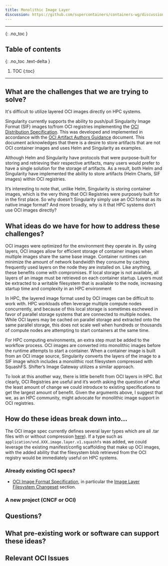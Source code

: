 ```yaml
---
title: Monolithic Image Layer
discussion: https://github.com/supercontainers/containers-wg/discussions/12
---
```


---

{: .no_toc }

## Table of contents
{: .no_toc .text-delta }

1. TOC
{:toc}

---

## What are the challenges that we are trying to solve?

It's difficult to utilize layered OCI images directly on HPC systems.

Singularity currently supports the ability to push/pull Singularity Image Format (SIF) images to/from OCI registries implementing the [OCI Distribution Specification](https://github.com/opencontainers/distribution-spec/blob/main/spec.md). This was developed and implemented in accordance with the [OCI Artifact Authors Guidance](https://github.com/opencontainers/artifacts/blob/master/artifact-authors.md) document. This document acknowledges that there is a desire to store artifacts that are not OCI container images and uses Helm and Singularity as examples.

Although Helm and Singularity have protocols that were purpose-built for storing and retrieving their respective artifacts, many users would prefer to have a single solution for the storage of artifacts. As a result, both Helm and Singularity have implemented the ability to store artifacts (Helm Charts, SIF images) within OCI registries.

It’s interesting to note that, unlike Helm, Singularity is storing container images, which is the very thing that OCI Registries were purposely built for in the first place. So why doesn’t Singularity simply use an OCI format as its native image format? And more broadly, why is it that HPC systems don’t use OCI images directly?

## What ideas do we have for how to address these challenges?

OCI images were optimized for the environment they operate in. By using layers, OCI images allow for efficient storage of container images when multiple images share the same base image. Container runtimes can minimize the amount of network bandwidth they consume by caching frequently used layers on the node they are installed on. Like anything, these benefits come with compromises. If local storage is not available, all layers of an image must be retrieved on each container startup. Layers must be extracted to a writable filesystem that is available to the node, increasing startup time and complexity in an HPC environment

In HPC, the layered image format used by OCI images can be difficult to work with. HPC workloads often leverage multiple compute nodes concurrently, and because of this local storage is sometimes eschewed in favor of parallel storage systems that are connected to multiple nodes. While OCI layers may be cached on parallel storage and extracted onto the same parallel storage, this does not scale well when hundreds or thousands of compute nodes are attempting to start containers at the same time.

For HPC computing environments, an extra step must be added to the workflow process. OCI images are converted into monolithic images before the runtime attempts to start a container. When a container image is built from an OCI image source, Singularity converts the layers of the image to a SIF image which includes a monolithic root filesystem compressed with SquashFS. Shifter’s Image Gateway utilizes a similar approach.

To look at this another way, there is little benefit from OCI layers in HPC. But clearly, OCI Registries are useful and it’s worth asking the question of what the least amount of change we could introduce to existing specifications to get the largest amount of benefit. Given the arguments above, I suggest that we, as an HPC community, might advocate for monolithic image support in OCI registries.

## How do these ideas break down into...

The OCI image spec currently defines several layer types which are all .tar files with or without compression [here](https://github.com/opencontainers/image-spec/blob/master/layer.md)). If a type such as `application/vnd.XXX.image.layer.v1.squashfs` was added, we could leverage the existing manifest/config scaffolding that make up OCI images, with the added ability that the filesystem blob retrieved from the OCI registry would be immediately useful on HPC systems.

### Already existing OCI specs?

- [OCI Image Format Specification](https://github.com/opencontainers/image-spec/blob/master/spec.md), in particular the [Image Layer Filesystem Changeset](https://github.com/opencontainers/image-spec/blob/master/layer.md) section.

### A new project (CNCF or OCI)

## Questions?

## What pre-existing work or software can support these ideas?

## Relevant OCI Issues
